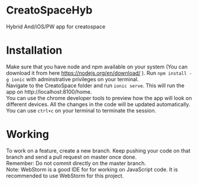 # CreatoSpaceHyb
Hybrid And/iOS/PW app for creatospace

# Installation
Make sure that you have node and npm available on your system (You can download it from here https://nodejs.org/en/download/ ).
Run `npm install -g ionic` with adminstrative privileges on your terminal.<br/> Navigate to the CreatoSpace folder and run `ionic serve`. This will run the app on http://localhost:8100/home.<br/>
You can use the chrome developer tools to preview how the app will look on different devices. All the changes in the code will be updated automatically. <br/>
You can use `ctrl+c` on your terminal to terminate the session.

# Working
To work on a feature, create a new branch. Keep pushing your code on that branch and send a pull request on master once done.<br/>
Remember: Do not commit directly on the master branch.</br>
Note: WebStorm is a good IDE for for working on JavaScript code. It is recommended to use WebStorm for this project. 
